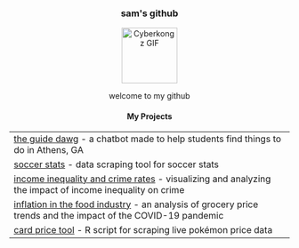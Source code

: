 <div align="center" ; background-size: cover; background-position: center; padding: 20px;">
    <h3>sam's github </h3>
    <p align="center">
        <a href="https://media.tenor.com/WWt-bBPOct0AAAAj/cyberkongz-kongz.gif">
                <img src="https://media.tenor.com/WWt-bBPOct0AAAAj/cyberkongz-kongz.gif" width="100" alt="Cyberkongz GIF"/>
            </a>
        </a>
    </p>
  <p align="center">
    <p> welcome to my github </p>
    <h4 align="center">My Projects</h4>
    <table align="center">
    <tr>
        <td><a href="https://athens-chatbot-2.streamlit.app/">the guide dawg</a> - a chatbot made to help students find things to do in Athens, GA</td>
    </tr>    
    <tr>
        <td><a href="https://github.com/too1e/soccer">soccer stats</a> - data scraping tool for soccer stats</td>
    </tr>
    <tr>
        <td><a href="https://github.com/too1e/crime">income inequality and crime rates</a> - visualizing and analyzing the impact of income inequality on crime</td>
    </tr>
     <tr>
        <td><a href="https://github.com/too1e/inflation">inflation in the food industry</a> - an analysis of grocery price trends and the impact of the COVID-19 pandemic</td>
    </tr>
    <tr>
        <td><a href="https://github.com/too1e/poke">card price tool</a> - R script for scraping live pokémon price data</td>
    </tr>        
</table>

</div>
